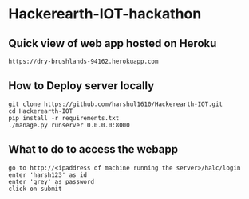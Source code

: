 # Hackerearth-IOT-hackathon

## Quick view of web app hosted on Heroku
```
https://dry-brushlands-94162.herokuapp.com
```

## How to Deploy server locally
```
git clone https://github.com/harshul1610/Hackerearth-IOT.git
cd Hackerearth-IOT
pip install -r requirements.txt
./manage.py runserver 0.0.0.0:8000
```

## What to do to access the webapp
```
go to http://<ipaddress of machine running the server>/halc/login
enter 'harsh123' as id
enter 'grey' as password
click on submit
```
